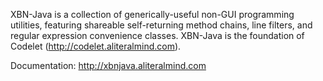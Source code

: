 XBN-Java is a collection of generically-useful non-GUI programming utilities, featuring shareable self-returning method chains, line filters, and regular expression convenience classes. XBN-Java is the foundation of Codelet (http://codelet.aliteralmind.com).

Documentation: http://xbnjava.aliteralmind.com
